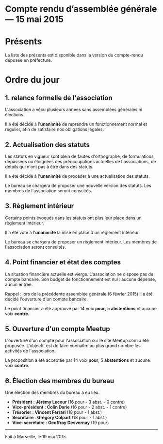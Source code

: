 # Compte rendu d’assemblée générale — 15 mai 2015

# Présents

La liste des présents est disponible dans la version du compte-rendu déposée en préfecture.

# Ordre du jour

## 1. relance formelle de l'association

L'association a vécu plusieurs années sans assemblées générales ni élections.

Il a été décidé à l'**unanimité** de reprendre un fonctionnement normal et régulier, afin de satisfaire nos obligations légales.

## 2. Actualisation des statuts

Les statuts en vigueur sont plein de fautes d'orthographe, de formulations dépassées ou éloignées des préoccupations actuelles de l'associations, de détails qui n'ont pas à être dans des statuts.

Il a été décidé à l'**unanimité** de procéder à une actualisation des statuts.

Le bureau se chargera de proposer une nouvelle version des statuts. Les membres de l'association seront consultés.

## 3. Règlement intérieur

Certains points évoqués dans les statuts ont plus leur place dans un règlement intérieur.

Il a été voté à l'**unanimité** la mise en place d'un règlement intérieur.

Le bureau se chargera de proposer un règlement intérieur. Les membres de l'association seront consultés.

## 4. Point financier et état des comptes

La situation financière actuelle est vierge. L'association ne dispose pas de compte bancaire. Son budget de fonctionnement est nul : aucune dépense, aucun entrée.

Rappel : lors de la précédente assemblée générale (6 février 2015) il a été décidé l'ouverture d'un compte bancaire.

Le point financier a été approuvé par 14 voix **pour**, 5 **abstentions** et aucune voix **contre**.

## 5. Ouverture d'un compte Meetup

L'ouverture d'un compte pour l'association sur le site Meetup.com a été proposée. L'objectif est de faire connaître au plus grand nombre les activités de l'association.

La proposition a été acceptée par 14 voix **pour**, 5 **abstentions** et aucune voix **contre**.

## 6. Élection des membres du bureau

Une élection des membres du bureau a eu lieu.

- **Président** : **Jérémy Lecour** (16 pour - 3 abst. - 0 contre)
- **Vice-président** : **Colin Darie** (16 pour - 2 abst. - 1 contre)
- **Trésorier** : **Vincent Ferrari** (18 pour - 1 abst.)
- **Secrétaire** : **Grégory Colpart** (18 pour - 1 abst.)
- **Vice-secrétaire** : **Geoffroy Desvernay** (19 pour)

----

Fait à Marseille, le 19 mai 2015.